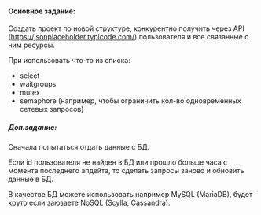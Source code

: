 #### Основное задание:
Создать проект по новой структуре, конкурентно получить через API (https://jsonplaceholder.typicode.com/) пользователя и все связанные с ним ресурсы. 

При использовать что-то из списка: 
* select 
* waitgroups 
* mutex
* semaphore (например, чтобы ограничить кол-во одновременных сетевых запросов)

##### Доп.задание:
Сначала попытаться отдать данные с БД.

Если id пользователя не найден в БД или прошло больше часа с момента последнего апдейта, то сделать запросы заново и обновить данные в БД. 

В качестве БД можете использовать например MySQL (MariaDB), будет круто если заюзаете NoSQL (Scylla, Cassandra).
